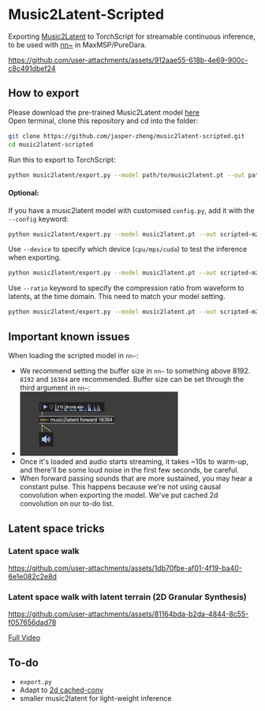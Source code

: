 # Music2Latent-Scripted

Exporting [Music2Latent](https://github.com/SonyCSLParis/music2latent.git) to TorchScript for streamable continuous inference, to be used with [nn~](https://github.com/acids-ircam/nn_tilde.git) in MaxMSP/PureDara.  



https://github.com/user-attachments/assets/912aae55-618b-4e69-900c-c8c491dbef24




## How to export  

Please download the pre-trained Music2Latent model [here](https://huggingface.co/SonyCSLParis/music2latent)   
Open terminal, clone this repository and cd into the folder:   
```bash
git clone https://github.com/jasper-zheng/music2latent-scripted.git
cd music2latent-scripted
```
Run this to export to TorchScript:  
```bash
python music2latent/export.py --model path/to/music2latent.pt --out path/to/scripted-m2l.ts
```
#### Optional:  
If you have a music2latent model with customised `config.py`, add it with the `--config` keyword:  
```bash
python music2latent/export.py --model music2latent.pt --out scripted-m2l.ts --config config.py
```
Use `--device` to specify which device (`cpu/mps/cuda`) to test the inference when exporting.  
```bash
python music2latent/export.py --model music2latent.pt --out scripted-m2l.ts --device mps
```
Use `--ratio` keyword to specify the compression ratio from waveform to latents, at the time domain. This need to match your model setting.   
```bash
python music2latent/export.py --model music2latent.pt --out scripted-m2l.ts --ratio 4096
```

## Important known issues  
When loading the scripted model in `nn~`:  
 - We recommend setting the buffer size in `nn~` to something above 8192. `8192` and `16384` are recommended. Buffer size can be set through the third argument in `nn~`:  
 - <img src='assets/buffersize.jpg' width = '320px'></img>
 - Once it's loaded and audio starts streaming, it takes ~10s to warm-up, and there'll be some loud noise in the first few seconds, be careful.  
 - When forward passing sounds that are more sustained, you may hear a constant pulse. This happens because we're not using causal convolution when exporting the model. We've put cached 2d convolution on our to-do list.  


## Latent space tricks  

### Latent space walk



https://github.com/user-attachments/assets/1db70fbe-af01-4f19-ba40-6e1e082c2e8d



### Latent space walk with latent terrain (2D Granular Synthesis)  

https://github.com/user-attachments/assets/81164bda-b2da-4844-8c55-f057656dad78

[Full Video](https://www.youtube.com/watch?v=98geiJ_P-uQ)


## To-do  
 - `export.py`   
 - Adapt to [2d cached-conv](https://github.com/jasper-zheng/cached_conv2d)  
 - smaller music2latent for light-weight inference  

